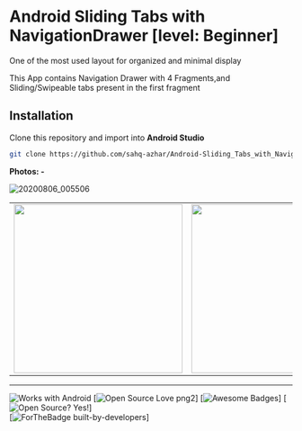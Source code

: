 # Android Sliding Tabs with NavigationDrawer [level: Beginner]

One of the most used layout for organized and minimal display

This App contains Navigation Drawer with 4 Fragments,and Sliding/Swipeable tabs present in the first fragment

## Installation
Clone this repository and import into **Android Studio**
```bash
git clone https://github.com/sahq-azhar/Android-Sliding_Tabs_with_NavigationDrawer
```

**Photos: -** <br>

![20200806_005506](https://user-images.githubusercontent.com/43394618/89456307-4ebd4000-d781-11ea-8a03-0b58c1abcefc.gif)


<table>
  <tr>
  
<td><img src="https://i.ibb.co/Ht71MZf/Screenshot-20200806-002342.png" width="300"></td>
<td><img src="https://i.ibb.co/qskrpVT/Screenshot-20200806-002337.png" width="300"></td>
<td><img src="https://i.ibb.co/tMpTbL9/Screenshot-20200806-002346.png" width="300"></td>
<td><img src="https://i.ibb.co/88vMsFp/Screenshot-20200806-002351.png" width="300"></td>
</tr>
</table>

-----------------------------------------------------------------

![Works with Android](https://img.shields.io/badge/Works_with-Android-green?style=flat-square)
[![Open Source Love png2](https://badges.frapsoft.com/os/v2/open-source.png?v=103)]
[![Awesome Badges](https://img.shields.io/badge/badges-awesome-green.svg)]
[![Open Source? Yes!](https://badgen.net/badge/Open%20Source%20%3F/Yes%21/blue?icon=github)] <br>
[![ForTheBadge built-by-developers](http://ForTheBadge.com/images/badges/built-by-developers.svg)]
